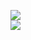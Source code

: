 [![](https://img.shields.io/badge/Made%20With-Github%20Spray-lightgrey.svg?style=for-the-badge&logo=github)](https://github.com/Annihil/github-spray#20730)  
[![](https://i.imgur.com/2DrTn0Z.gif)](https://github.com/Annihil/github-spray)